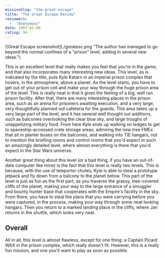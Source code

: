 ```yaml
---
missionSlug: "the-great-escape"
title: "The Great Escape Review"
reviewers: 
  -  "Anonymous"
date: 1997-01-08
rating: 94
---
```


![Great Escape screenshot](./greatesc.png "The author has managed to go beyond the normal confines of a "prison" level, adding in several new ideas.")

This is an excellent level that really makes you feel that you're in the game, and that also incorporates many interesting new ideas. This level, as is indicated by the title, puts Kyle Katarn in an imperial prison complex that hovers, in the atmosphere, above a planet. As the level starts, you have to get out of your prison cell and make your way through the huge prison area of the level. This is really neat in that it gives the feeling of a big, well run prison facility. After that, there are many interesting places in the prison area, such as an arena for prisoners awaiting execution, and a very large, very thoughtfully planned out cafeteria for the guards. This area takes up a very large part of the level, and it has several well thought out additions, such as balconies overlooking the clear blue sky, and large troughs of unappetizing military food. From here Kyle ends up walking on ledges to get to spaceship-accessed crate storage areas, admiring the new tree FMEs that sit in planter boxes on the balconies, and walking into TIE hangars, not to mention the briefing rooms and control rooms that you'd expect in such an amazingly detailed level, where almost everything is there that you'd expect in the Star Wars universe.

Another great thing about this level (or a bad thing, if you have an out-of-date computer like mine) is the fact that this level is really two levels. This is because, with the use of teleporter chutes, Kyle is able to steal a prototype jetpack and fly down from a balcony to the planet below. This part of the level is just as fun as the first part, as you traverse the grassy, tree-covered cliffs of the planet, making your way to the large entrance of a smuggler and bounty hunter base that cooperates with the Empire's facility in the sky. From there, you have to steal the plans that you were carrying before you were captured, in the process, making your way through some neat looking hangars. Then you return to a marked landing place in the cliffs, where Jan returns in the shuttle, which looks very neat.

## Overall

All in all, this level is almost flawless, except for one thing: a Captain Picard WAX in the prison complex, which really doesn't fit. However, this is a really fun mission, and one you'll want to play as soon as possible.
